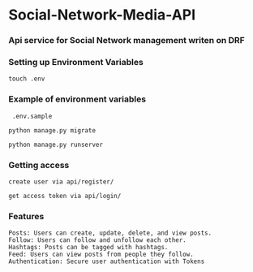 # Social-Network-Media-API
### Api service for Social Network management writen on DRF  

### Setting up Environment Variables
```shell
touch .env  
```
### Example of environment variables
``` 
 .env.sample 
```

```shell
python manage.py migrate  
```
```shell
python manage.py runserver  
```

### Getting access  
```
create user via api/register/ 
```
```
get access token via api/login/  
```

### Features
```
Posts: Users can create, update, delete, and view posts.
Follow: Users can follow and unfollow each other.
Hashtags: Posts can be tagged with hashtags.
Feed: Users can view posts from people they follow.
Authentication: Secure user authentication with Tokens
```







